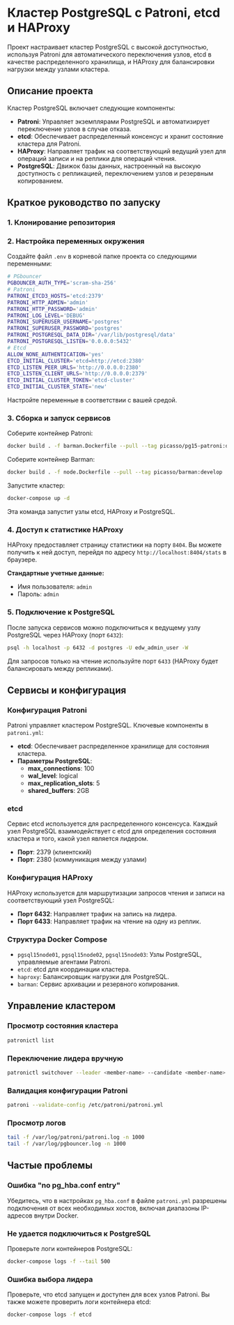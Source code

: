 # Кластер PostgreSQL с Patroni, etcd и HAProxy

Проект настраивает кластер PostgreSQL с высокой доступностью, используя Patroni для автоматического переключения узлов,
etcd в качестве распределенного хранилища, и HAProxy для балансировки нагрузки между узлами кластера.

## Описание проекта

Кластер PostgreSQL включает следующие компоненты:

- **Patroni**: Управляет экземплярами PostgreSQL и автоматизирует переключение узлов в случае отказа.
- **etcd**: Обеспечивает распределенный консенсус и хранит состояние кластера для Patroni.
- **HAProxy**: Направляет трафик на соответствующий ведущий узел для операций записи и на реплики для операций чтения.
- **PostgreSQL**: Движок базы данных, настроенный на высокую доступность с репликацией, переключением узлов и резервным
  копированием.

## Краткое руководство по запуску

### 1. Клонирование репозитория

### 2. Настройка переменных окружения

Создайте файл `.env` в корневой папке проекта со следующими переменными:

```bash
# PGbouncer
PGBOUNCER_AUTH_TYPE='scram-sha-256'
# Patroni
PATRONI_ETCD3_HOSTS='etcd:2379'
PATRONI_HTTP_ADMIN='admin'
PATRONI_HTTP_PASSWORD='admin'
PATRONI_LOG_LEVEL='DEBUG'
PATRONI_SUPERUSER_USERNAME='postgres'
PATRONI_SUPERUSER_PASSWORD='postgres'
PATRONI_POSTGRESQL_DATA_DIR='/var/lib/postgresql/data'
PATRONI_POSTGRESQL_LISTEN='0.0.0.0:5432'
# Etcd
ALLOW_NONE_AUTHENTICATION='yes'
ETCD_INITIAL_CLUSTER='etcd=http://etcd:2380'
ETCD_LISTEN_PEER_URLS='http://0.0.0.0:2380'
ETCD_LISTEN_CLIENT_URLS='http://0.0.0.0:2379'
ETCD_INITIAL_CLUSTER_TOKEN='etcd-cluster'
ETCD_INITIAL_CLUSTER_STATE='new'
```

Настройте переменные в соответствии с вашей средой.

### 3. Сборка и запуск сервисов

Соберите контейнер Patroni:

```bash
docker build . -f barman.Dockerfile --pull --tag picasso/pg15-patroni:develop
```

Соберите контейнер Barman:

```bash
docker build . -f node.Dockerfile --pull --tag picasso/barman:develop
```

Запустите кластер:

```bash
docker-compose up -d
```

Эта команда запустит узлы etcd, HAProxy и PostgreSQL.

### 4. Доступ к статистике HAProxy

HAProxy предоставляет страницу статистики на порту `8404`. Вы можете получить к ней доступ, перейдя по адресу
`http://localhost:8404/stats` в браузере.

**Стандартные учетные данные:**

- Имя пользователя: `admin`
- Пароль: `admin`

### 5. Подключение к PostgreSQL

После запуска сервисов можно подключиться к ведущему узлу PostgreSQL через HAProxy (порт `6432`):

```bash
psql -h localhost -p 6432 -d postgres -U edw_admin_user -W
```

Для запросов только на чтение используйте порт `6433` (HAProxy будет балансировать между репликами).

## Сервисы и конфигурация

### Конфигурация Patroni

Patroni управляет кластером PostgreSQL. Ключевые компоненты в `patroni.yml`:

- **etcd**: Обеспечивает распределенное хранилище для состояния кластера.
- **Параметры PostgreSQL**:
    - **max_connections**: 100
    - **wal_level**: logical
    - **max_replication_slots**: 5
    - **shared_buffers**: 2GB

### etcd

Сервис etcd используется для распределенного консенсуса. Каждый узел PostgreSQL взаимодействует с etcd для определения
состояния кластера и того, какой узел является лидером.

- **Порт**: 2379 (клиентский)
- **Порт**: 2380 (коммуникация между узлами)

### Конфигурация HAProxy

HAProxy используется для маршрутизации запросов чтения и записи на соответствующий узел PostgreSQL:

- **Порт 6432**: Направляет трафик на запись на лидера.
- **Порт 6433**: Направляет трафик на чтение на одну из реплик.

### Структура Docker Compose

- `pgsql15node01`, `pgsql15node02`, `pgsql15node03`: Узлы PostgreSQL, управляемые агентами Patroni.
- `etcd`: etcd для координации кластера.
- `haproxy`: Балансировщик нагрузки для PostgreSQL.
- `barman`: Сервис архивации и резервного копирования.

## Управление кластером

### Просмотр состояния кластера

```bash
patronictl list
```

### Переключение лидера вручную

```bash
patronictl switchover --leader <member-name> --candidate <member-name> --force
```

### Валидация конфигурации Patroni

```bash
patroni --validate-config /etc/patroni/patroni.yml
```

### Просмотр логов

```bash
tail -f /var/log/patroni/patroni.log -n 1000
tail -f /var/log/pgbouncer.log -n 1000
```

## Частые проблемы

### Ошибка "no pg_hba.conf entry"

Убедитесь, что в настройках `pg_hba.conf` в файле `patroni.yml` разрешены подключения от всех необходимых хостов,
включая диапазоны IP-адресов внутри Docker.

### Не удается подключиться к PostgreSQL

Проверьте логи контейнеров PostgreSQL:

```bash
docker-compose logs -f --tail 500
```

### Ошибка выбора лидера

Проверьте, что etcd запущен и доступен для всех узлов Patroni. Вы также можете проверить логи контейнера etcd:

```bash
docker-compose logs -f etcd
```
